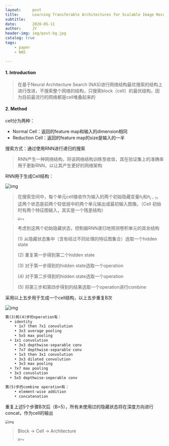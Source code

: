 ```yaml
---
layout:     post
title:      Learning Transferable Architectures for Scalable Image Recognition
subtitle:   
date:       2020-05-11
author:     JY
header-img: img/post-bg.jpg
catalog: true
tags:
    - paper
    - NAS

---
```




#### 1.  Introduction

> 在基于Neural Architecture Search (NAS)进行网络结构最优搜索的结构上进行改进，不搜索整个网络的结构，只搜索block（cell）的最优结构，因为目前最流行的网络都是cell堆叠起来的



#### 2. Method

cell分为两种：

- Normal Cell：返回的feature map和输入的dimension相同
- Reduction Cell：返回的feature map的size是输入的一半



搜索方式：通过使用RNN进行递归的搜索

> RNN产生一种网络结构，将该网络结构训练至收敛，其在验证集上的准确率用于更新RNN，以让其产生更好的网络架构

RNN用于生成Cell结构：

![img](https://github.com/ZJU-CVs/zju-cvs.github.io/raw/master/img/picture/Nas14.png)



> 在搜索空间中，每个单元cell接收作为输入的两个初始隐藏变量$h_i$和$h_{i-1}$，这两个状态是前两个较低层中的两个单元输出或最初输入图像。（Cell 初始时有两个特征图输入，其实是一个残差结构）
>
> <img src="https://github.com/ZJU-CVs/zju-cvs.github.io/raw/master/img/picture/Nas15.png" alt="img" style="zoom:50%;" />

> 考虑到这两个初始隐藏状态，控制器RNN递归地预测卷积单元的其余结构
>
> (1) 从隐藏状态集中（含有经过不同处理的特征图集合）选取一个hidden state
>
> (2) 重复第一步得到第二个hidden state
>
> (3) 对于第一步得到的hidden state选取一个operation
>
> (4) 对于第二步得到的hidden state选取一个operation
>
> (5) 将第三步和第四步得到的结果选取一个operation进行combine

采用以上五步用于生成一个cell结构，以上五步重复B次

![img](https://github.com/ZJU-CVs/zju-cvs.github.io/raw/master/img/picture/Nas13.png)

```tex
第(3)和(4)步的operation有：
  • identity
	• 1x7 then 7x1 convolution
	• 3x3 average pooling
	• 5x5 max pooling
  • 1x1 convolution
	• 3x3 depthwise-separable conv
	• 7x7 depthwise-separable conv
	• 1x3 then 3x1 convolution
	• 3x3 dilated convolution
	• 3x3 max pooling
  • 7x7 max pooling
  • 3x3 convolution
  • 5x5 depthwise-seperable conv

第(5)步的combine operation有：
	• element-wise addition
	• concatenation 
```



重复上述5个步骤B次后（B=5），所有未使用过的隐藏状态将在深度方向进行concat，作为cell的输出

<img src="https://github.com/ZJU-CVs/zju-cvs.github.io/raw/master/img/picture/Nas12.png" alt="img" style="zoom:67%;" />

> Block -> Cell -> Architecture
>
> <img src="https://github.com/ZJU-CVs/zju-cvs.github.io/raw/master/img/picture/Nas16.png" alt="img" style="zoom:50%;" />

